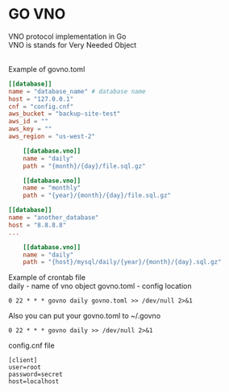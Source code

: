 # GO VNO
VNO protocol implementation in Go<br>
VNO is stands for Very Needed Object<br><br>

Example of govno.toml
```toml
[[database]]
name = "database_name" # database name
host = "127.0.0.1"
cnf = "config.cnf"
aws_bucket = "backup-site-test"
aws_id = ""
aws_key = ""
aws_region = "us-west-2"

    [[database.vno]]
    name = "daily"
    path = "{month}/{day}/file.sql.gz"

    [[database.vno]]
    name = "monthly"
    path = "{year}/{month}/{day}/file.sql.gz"

[[database]]
name = "another_database"
host = "8.8.8.8"
...

    [[database.vno]]
    name = "daily"
    path = "{host}/mysql/daily/{year}/{month}/{day}.sql.gz"

```

Example of crontab file<br>
daily - name of vno object
govno.toml - config location
```
0 22 * * * govno daily govno.toml >> /dev/null 2>&1
```

Also you can put your govno.toml to ~/.govno
```
0 22 * * * govno daily >> /dev/null 2>&1
```

config.cnf file
```
[client]
user=root
password=secret
host=localhost
```
